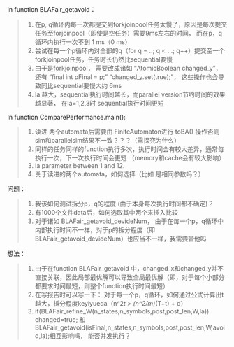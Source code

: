 In function BLAFair_getavoid：
> 1. 在p, q循环内每一次都提交到forkjoinpool任务太慢了，原因是每次提交任务至forjoinpool（即使是空任务）需要9ms左右的时间， 而在p，q循环内执行一次不到 1 ms（0 ms）
> 2. 尝试在每一个p循环内对全部的q（for q = ..; q < ...; q++）提交至一个forkjoinpool任务，任务时长仍然比sequential要慢
> 3. 由于是forkjoinpool， 需要改成诸如 “AtomicBoolean changed_y”，还有 “final int pFinal = p;” “changed_y.set(true);”， 这些操作也会导致同比sequential要慢大约 6ms
> 4. la 越大，sequential执行时间越长，而parallel version节约时间的效果越显著， 在la=1,2,3时 sequential执行时间更短
>

In function ComparePerformance.main():
> 1. 读进 两个automata后需要由 FiniteAutomaton进行 toBA() 操作否则sim和parallelsim结果不一致？？？（需探究为什么）
> 2. 同样的任务同样的function执行多次，执行时间会有较大差异，通常每执行一次，下一次执行时间会更短 （memory和cache会有较大影响）
> 3. la parameter between 1 and 12.
> 4. 关于读进的两个automata，如何选择（比如 是相同参数吗？）
>

问题：
> 1. 我该如何测试拆分p，q的程度 (由于本身每次执行时间都不确定)？
> 2. 有1000个文件data后，如何选取其中两个来插入比较
> 3. 对于诸如 BLAFair_getavoid_devideNum， 由于在每一个p，q循环中内部执行时间不一样，对于p的拆分程度（即 BLAFair_getavoid_devideNum）也应当不一样，我需要管他吗
>

想法：
> 1. 由于在function BLAFair_getavoid 中，changed_x和changed_y并不直接关联，因此局部最优解可以导致全局最优解（即，对于每个小部分都要求时间最短，则整个function执行时间最短）
> 2. 在写报告时可以写一下： 对于每一个p，q循环，如何通过公式计算出t越大，拆分程度keyiyueda（n^2*t > (n^2/m)*(T+t) + d）
> 3. if(BLAFair_refine_W(n_states,n_symbols,post,post_len,W,la)) changed=true; 和 BLAFair_getavoid(isFinal,n_states,n_symbols,post,post_len,W,avoid,la);相互影响吗， 能否并发执行？
